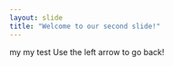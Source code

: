 ```yaml
---
layout: slide
title: "Welcome to our second slide!"
---
```

my my test
Use the left arrow to go back!
